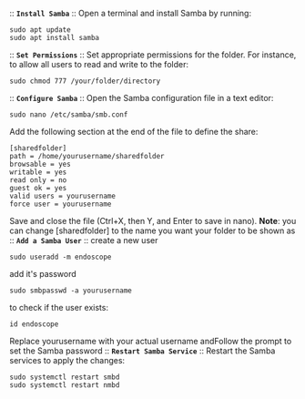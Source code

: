 :: __`Install Samba`__ ::
Open a terminal and install Samba by running:
```plaintext
sudo apt update
sudo apt install samba
```
:: __`Set Permissions`__ ::
Set appropriate permissions for the folder. For instance, to allow all users to read and write to the folder:
```plaintext
sudo chmod 777 /your/folder/directory
```
:: __`Configure Samba`__ ::
Open the Samba configuration file in a text editor:
```plaintext
sudo nano /etc/samba/smb.conf
```
Add the following section at the end of the file to define the share:
```plaintext
[sharedfolder]
path = /home/yourusername/sharedfolder
browsable = yes
writable = yes
read only = no
guest ok = yes
valid users = yourusername
force user = yourusername
```
Save and close the file (Ctrl+X, then Y, and Enter to save in nano).
**Note**: you can change [sharedfolder] to the name you want your folder to be shown as
:: __`Add a Samba User`__ ::
create a new user 
```plaintext
sudo useradd -m endoscope
```
add it's password
```plaintext
sudo smbpasswd -a yourusername
```
to check if the user exists: 
```plaintext
id endoscope
```

Replace yourusername with your actual username andFollow the prompt to set the Samba password
:: __`Restart Samba Service`__ ::
Restart the Samba services to apply the changes:
```plaintext
sudo systemctl restart smbd
sudo systemctl restart nmbd
```


